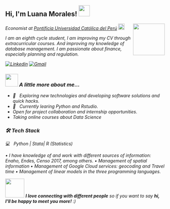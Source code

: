 <h2> Hi, I'm Luana Morales! <img src="https://media.giphy.com/media/mGcNjsfWAjY5AEZNw6/giphy.gif" width="35"></h2>
<img align='right' src="https://media.giphy.com/media/ieyl9zmCjO4b4t6qoY/giphy.gif" width="100">

<p><em>Economist at <a href="http://www.pucp.edu.pe">Pontificia Universidad Católica del Perú</a>  <img src="https://media.giphy.com/media/fYSnHlufseco8Fh93Z/giphy.gif" width="20"> 
 
I am an eighth cycle student, I am improving my CV through extracurricular courses. And improving my knowledge of database management. I am passionate about finance, especially planning and regulation.

[![Linkedin](https://img.shields.io/badge/-Linkedin-blue?style=flat-square&logo=Linkedin&logoColor=white&link=https://www.linkedin.com/in/luana-lisette-morales-ancajima/)](https://www.linkedin.com/in/luana-lisette-morales-ancajima-79b24b213/)
[![Gmail](https://img.shields.io/badge/-Gmail-c14438?style=flat&logo=Gmail&logoColor=white)](mailto:a20191240@pucp.edu.pe)

### <img src="https://media.giphy.com/media/VgCDAzcKvsR6OM0uWg/giphy.gif" width="40"> A little more about me...  

- 🤔 &nbsp; Exploring new technologies and developing software solutions and quick hacks.
- 🌱 &nbsp; Currently learing Python and Rstudio.
- Open for project collaboration and internship opportunities. 
- Taking online courses about Data Science 
 
 <h3>🛠 Tech Stack</h3>

💻 &nbsp; Python | Stata| R (Statistics)
 
• I have knowledge of and work with different sources of information: Enaho, Endes, Censo
2017, among others.
• Management of spatial information
• Management of Google Cloud services: geocoding and Travel time
• Management of linear models in the three programming languages.


  
<img src="https://media.giphy.com/media/LnQjpWaON8nhr21vNW/giphy.gif" width="60"> <em><b>I love connecting with different people</b> so if you want to say <b>hi, I'll be happy to meet you more!</b> :)</em>


